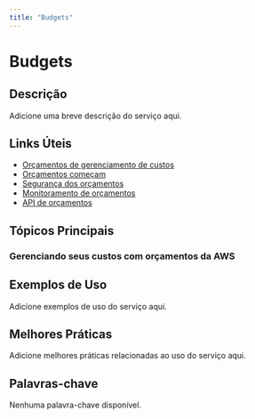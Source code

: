 ```yaml
---
title: "Budgets"
---
```


# Budgets

## Descrição

Adicione uma breve descrição do serviço aqui.

## Links Úteis

- [Orçamentos de gerenciamento de custos](https://docs.aws.amazon.com/cost-management/latest/userguide/budgets-managing-costs.html)
- [Orçamentos começam](https://docs.aws.amazon.com/cost-management/latest/userguide/budgets-getting-started.html)
- [Segurança dos orçamentos](https://docs.aws.amazon.com/cost-management/latest/userguide/budgets-security.html)
- [Monitoramento de orçamentos](https://docs.aws.amazon.com/cost-management/latest/userguide/budgets-monitoring.html)
- [API de orçamentos](https://docs.aws.amazon.com/cost-management/latest/userguide/budgets-api.html)

## Tópicos Principais

### Gerenciando seus custos com orçamentos da AWS

## Exemplos de Uso

Adicione exemplos de uso do serviço aqui.

## Melhores Práticas

Adicione melhores práticas relacionadas ao uso do serviço aqui.

## Palavras-chave

Nenhuma palavra-chave disponível.
